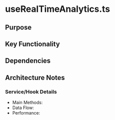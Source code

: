 # useRealTimeAnalytics.ts

## Purpose

## Key Functionality

## Dependencies

## Architecture Notes

### Service/Hook Details
- Main Methods: 
- Data Flow: 
- Performance: 
